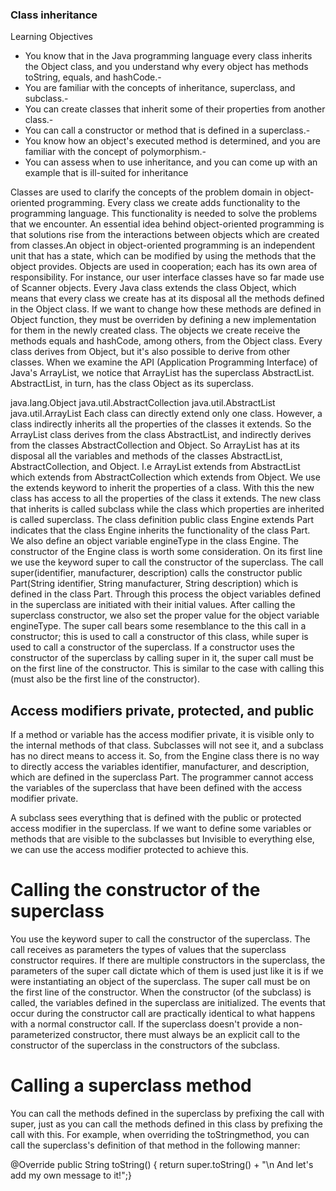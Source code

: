 ### Class inheritance 
Learning Objectives
- You know that in the Java programming language every class inherits the Object class, and you understand why every object has methods toString, equals, and hashCode.- 
- You are familiar with the concepts of inheritance, superclass, and subclass.- 
- You can create classes that inherit some of their properties from another class.- 
- You can call a constructor or method that is defined in a superclass.- 
- You know how an object's executed method is determined, and you are familiar with the concept of polymorphism.- 
- You can assess when to use inheritance, and you can come up with an example that is ill-suited for inheritance

Classes are used to clarify the concepts of the problem domain in object-oriented programming. Every class we create adds functionality to the programming language. This functionality is needed to solve the problems that we encounter. An essential idea behind object-oriented programming is that solutions rise from the interactions between objects which are created from classes.An object in object-oriented programming is an independent unit that has a state, which can be modified by using the methods that the object provides. Objects are used in cooperation; each has its own area of responsibility. For instance, our user interface classes have so far made use of Scanner objects.
Every Java class extends the class Object, which means that every class we create has at its disposal all the methods defined in the Object class. If we want to change how these methods are defined in Object function, they must be overriden by defining a new implementation for them in the newly created class. The objects we create receive the methods equals and hashCode, among others, from the Object class.
Every class derives from Object, but it's also possible to derive from other classes. When we examine the API (Application Programming Interface) of Java's ArrayList, we notice that ArrayList has the superclass AbstractList. AbstractList, in turn, has the class Object as its superclass.

  java.lang.Object
  java.util.AbstractCollection<E>
    java.util.AbstractList<E>
       java.util.ArrayList<E>
Each class can directly extend only one class. However, a class indirectly inherits all the properties of the classes it extends. So the ArrayList class derives from the class AbstractList, and indirectly derives from the classes AbstractCollection and Object. So ArrayList has at its disposal all the variables and methods of the classes AbstractList, AbstractCollection, and Object. I.e ArrayList extends from AbstractList which extends from AbstractCollection which extends from Object. 
We use the extends keyword to inherit the properties of a class. With this the new class has access to all the properties of the class it extends. The new class that inherits is called subclass while the class which properties are inherited is called superclass.
The class definition public class Engine extends Part indicates that the class Engine inherits the functionality of the class Part. We also define an object variable engineType in the class Engine.
The constructor of the Engine class is worth some consideration. On its first line we use the keyword super to call the constructor of the superclass. The call super(identifier, manufacturer, description) calls the constructor public Part(String identifier, String manufacturer, String description) which is defined in the class Part. Through this process the object variables defined in the superclass are initiated with their initial values. After calling the superclass constructor, we also set the proper value for the object variable engineType.
The super call bears some resemblance to the this call in a constructor; this is used to call a constructor of this class, while super is used to call a constructor of the superclass. If a constructor uses the constructor of the superclass by calling super in it, the super call must be on the first line of the constructor. This is similar to the case with calling this (must also be the first line of the constructor).

## Access modifiers private, protected, and public

If a method or variable has the access modifier private, it is visible only to the internal methods of that class. Subclasses will not see it, and a subclass has no direct means to access it. So, from the Engine class there is no way to directly access the variables identifier, manufacturer, and description, which are defined in the superclass Part. The programmer cannot access the variables of the superclass that have been defined with the access modifier private.

A subclass sees everything that is defined with the public or protected access modifier in the superclass. If we want to define some variables or methods that are visible to the subclasses but Invisible to everything else, we can use the access modifier protected to achieve this.

# Calling the constructor of the superclass
You use the keyword super to call the constructor of the superclass. The call receives as parameters the types of values ​​that the superclass constructor requires. If there are multiple constructors in the superclass, the parameters of the super call dictate which of them is used just like it is if we were instantiating an object of the superclass. The super call must be on the first line of the constructor.
When the constructor (of the subclass) is called, the variables defined in the superclass are initialized. The events that occur during the constructor call are practically identical to what happens with a normal constructor call. If the superclass doesn't provide a non-parameterized constructor, there must always be an explicit call to the constructor of the superclass in the constructors of the subclass.
# Calling a superclass method
You can call the methods defined in the superclass by prefixing the call with super, just as you can call the methods defined in this class by prefixing the call with this. For example, when overriding the toStringmethod, you can call the superclass's definition of that method in the following manner:

@Override
public String toString() {
    return super.toString() + "\n  And let's add my own message to it!";}